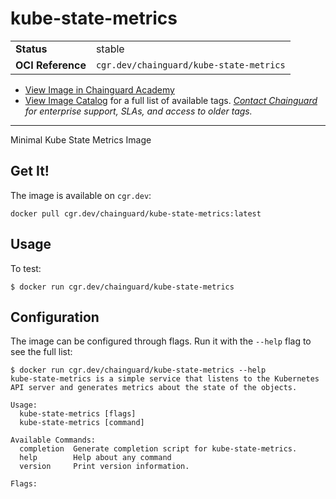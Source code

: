 <!--monopod:start-->
# kube-state-metrics
| | |
| - | - |
| **Status** | stable |
| **OCI Reference** | `cgr.dev/chainguard/kube-state-metrics` |


* [View Image in Chainguard Academy](https://edu.chainguard.dev/chainguard/chainguard-images/reference/kube-state-metrics/overview/)
* [View Image Catalog](https://console.enforce.dev/images/catalog) for a full list of available tags.
*[Contact Chainguard](https://www.chainguard.dev/chainguard-images) for enterprise support, SLAs, and access to older tags.*

---
<!--monopod:end-->

Minimal Kube State Metrics Image

## Get It!

The image is available on `cgr.dev`:

```
docker pull cgr.dev/chainguard/kube-state-metrics:latest
```

## Usage

To test:

```shell
$ docker run cgr.dev/chainguard/kube-state-metrics
```

## Configuration

The image can be configured through flags.
Run it with the `--help` flag to see the full list:

```shell
$ docker run cgr.dev/chainguard/kube-state-metrics --help
kube-state-metrics is a simple service that listens to the Kubernetes API server and generates metrics about the state of the objects.

Usage:
  kube-state-metrics [flags]
  kube-state-metrics [command]

Available Commands:
  completion  Generate completion script for kube-state-metrics.
  help        Help about any command
  version     Print version information.

Flags:
```
